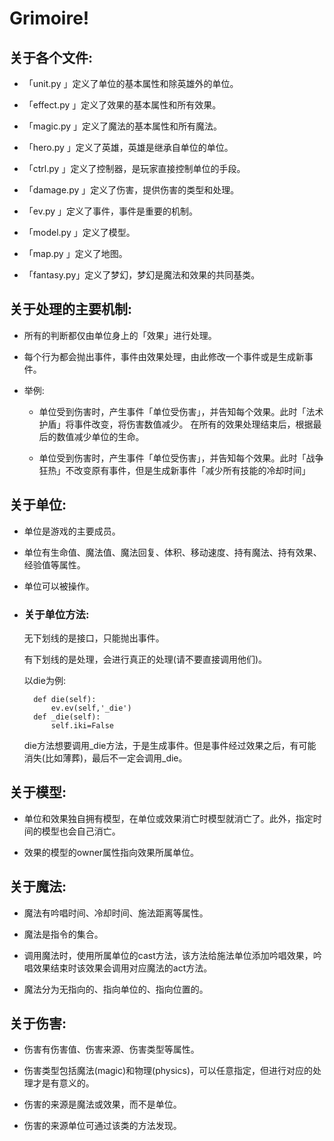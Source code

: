 ﻿# Grimoire!
## 关于各个文件: 

- 「unit.py   」定义了单位的基本属性和除英雄外的单位。

- 「effect.py 」定义了效果的基本属性和所有效果。

- 「magic.py  」定义了魔法的基本属性和所有魔法。

- 「hero.py   」定义了英雄，英雄是继承自单位的单位。

- 「ctrl.py   」定义了控制器，是玩家直接控制单位的手段。

- 「damage.py 」定义了伤害，提供伤害的类型和处理。

- 「ev.py     」定义了事件，事件是重要的机制。

- 「model.py  」定义了模型。

- 「map.py    」定义了地图。

- 「fantasy.py」定义了梦幻，梦幻是魔法和效果的共同基类。

## 关于处理的主要机制:

+ 所有的判断都仅由单位身上的「效果」进行处理。

+ 每个行为都会抛出事件，事件由效果处理，由此修改一个事件或是生成新事件。

+ 举例: 

	- 单位受到伤害时，产生事件「单位受伤害」，并告知每个效果。此时「法术护盾」将事件改变，将伤害数值减少。
在所有的效果处理结束后，根据最后的数值减少单位的生命。

	- 单位受到伤害时，产生事件「单位受伤害」，并告知每个效果。此时「战争狂热」不改变原有事件，但是生成新事件「减少所有技能的冷却时间」


## 关于单位: 

+ 单位是游戏的主要成员。

+ 单位有生命值、魔法值、魔法回复、体积、移动速度、持有魔法、持有效果、经验值等属性。

+ 单位可以被操作。

+ ### 关于单位方法: 

	无下划线的是接口，只能抛出事件。
	
	有下划线的是处理，会进行真正的处理(请不要直接调用他们)。
	
	以die为例: 
	
		def die(self):
			ev.ev(self,'_die')
		def _die(self):
			self.iki=False
	
	die方法想要调用\_die方法，于是生成事件。但是事件经过效果之后，有可能消失(比如薄葬)，最后不一定会调用\_die。

## 关于模型: 

+ 单位和效果独自拥有模型，在单位或效果消亡时模型就消亡了。此外，指定时间的模型也会自己消亡。

+ 效果的模型的owner属性指向效果所属单位。

## 关于魔法: 

+ 魔法有吟唱时间、冷却时间、施法距离等属性。

+ 魔法是指令的集合。

+ 调用魔法时，使用所属单位的cast方法，该方法给施法单位添加吟唱效果，吟唱效果结束时该效果会调用对应魔法的act方法。

+ 魔法分为无指向的、指向单位的、指向位置的。

## 关于伤害: 

+ 伤害有伤害值、伤害来源、伤害类型等属性。

+ 伤害类型包括魔法(magic)和物理(physics)，可以任意指定，但进行对应的处理才是有意义的。

+ 伤害的来源是魔法或效果，而不是单位。

+ 伤害的来源单位可通过该类的方法发现。
	